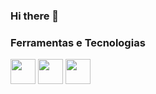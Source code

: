 ### Hi there 👋

<!--
**iamarangon/iamarangon** is a ✨ _special_ ✨ repository because its `README.md` (this file) appears on your GitHub profile.

Here are some ideas to get you started:

- 🔭 I’m currently working on ...
- 🌱 I’m currently learning ...
- 👯 I’m looking to collaborate on ...
- 🤔 I’m looking for help with ...
- 💬 Ask me about ...
- 📫 How to reach me: ...
- 😄 Pronouns: ...
- ⚡ Fun fact: ...
-->

### Ferramentas e Tecnologias

<img src="https://cdn.jsdelivr.net/gh/devicons/devicon/icons/git/git-original.svg" widht="40" height="40"/>
<img src="https://cdn.jsdelivr.net/gh/devicons/devicon/icons/python/python-original.svg" widht="40" height="40">
<img src="https://cdn.jsdelivr.net/gh/devicons/devicon/icons/javascript/javascript-original.svg" widht="40" height="40"/>
